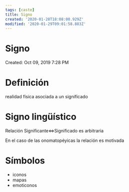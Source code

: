 ```yaml
---
tags: [caste]
title: Signo
created: '2020-01-28T18:08:00.929Z'
modified: '2020-01-29T09:01:58.883Z'
---
```


# Signo

Created: Oct 09, 2019 7:28 PM

# Definición

realidad física asociada a un significado

# Signo lingüístico

Relación Significante<=>Significado es arbitraria

En el caso de las onomatopéyicas la relación es motivada

# Símbolos

- iconos
- mapas
- emoticonos
